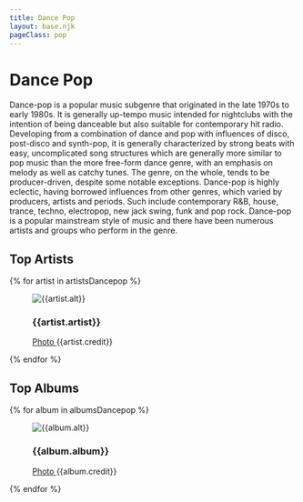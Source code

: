 ```yaml
---
title: Dance Pop
layout: base.njk
pageClass: pop
---
```

<h1 class="subgenre-title">Dance Pop <!-- sub genre name--></h1>

<p class="summary">Dance-pop is a popular music subgenre that originated in the late 1970s to early 1980s. It is generally up-tempo music intended for nightclubs with the intention of being danceable but also suitable for contemporary hit radio. Developing from a combination of dance and pop with influences of disco, post-disco and synth-pop, it is generally characterized by strong beats with easy, uncomplicated song structures which are generally more similar to pop music than the more free-form dance genre, with an emphasis on melody as well as catchy tunes. The genre, on the whole, tends to be producer-driven, despite some notable exceptions. Dance-pop is highly eclectic, having borrowed influences from other genres, which varied by producers, artists and periods. Such include contemporary R&B, house, trance, techno, electropop, new jack swing, funk and pop rock. Dance-pop is a popular mainstream style of music and there have been numerous artists and groups who perform in the genre.  <!-- subgenre summary--></p>

<!-- top album and artist section-->

<section class="top">
    <h2>Top Artists</h2>
    <div class="artist">
        {% for artist in artistsDancepop %}
        <figure>
            <img src="{{artist.src}}" alt="{{artist.alt}}">
            <figcaption>
                <h3>{{artist.artist}}</h3>
                <p><a href="{{artist.creditLink}}">Photo </a>{{artist.credit}}</p>
            </figcaption>
            </figure>
        {% endfor %}
    </div>
    </section>

<section class="top">
<h2>Top Albums</h2>
<div class="albums">
    {% for album in albumsDancepop %}
    <figure>
        <img src="{{album.src}}" alt="{{album.alt}}">
        <figcaption>
            <h3>{{album.album}}</h3>
            <p><a href="{{album.creditLink}}">Photo </a>{{album.credit}}</p>
        </figcaption>
        </figure>
    {% endfor %}
</div>
</section>

<!-- suggestion section, still figuring out how to format this using the bubble diagram from the wireframe-->
